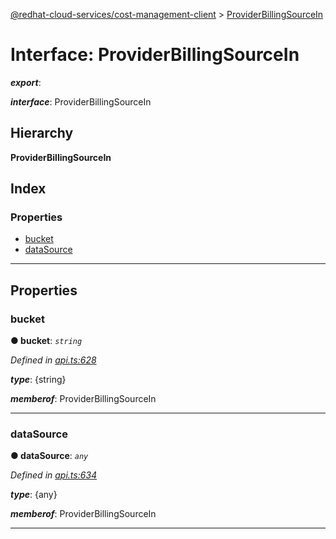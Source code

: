 [@redhat-cloud-services/cost-management-client](../README.md) > [ProviderBillingSourceIn](../interfaces/providerbillingsourcein.md)

# Interface: ProviderBillingSourceIn

*__export__*: 

*__interface__*: ProviderBillingSourceIn

## Hierarchy

**ProviderBillingSourceIn**

## Index

### Properties

* [bucket](providerbillingsourcein.md#bucket)
* [dataSource](providerbillingsourcein.md#datasource)

---

## Properties

<a id="bucket"></a>

###  bucket

**● bucket**: *`string`*

*Defined in [api.ts:628](https://github.com/rvsia/javascript-clients/blob/master/packages/cost-management/api.ts#L628)*

*__type__*: {string}

*__memberof__*: ProviderBillingSourceIn

___
<a id="datasource"></a>

###  dataSource

**● dataSource**: *`any`*

*Defined in [api.ts:634](https://github.com/rvsia/javascript-clients/blob/master/packages/cost-management/api.ts#L634)*

*__type__*: {any}

*__memberof__*: ProviderBillingSourceIn

___

